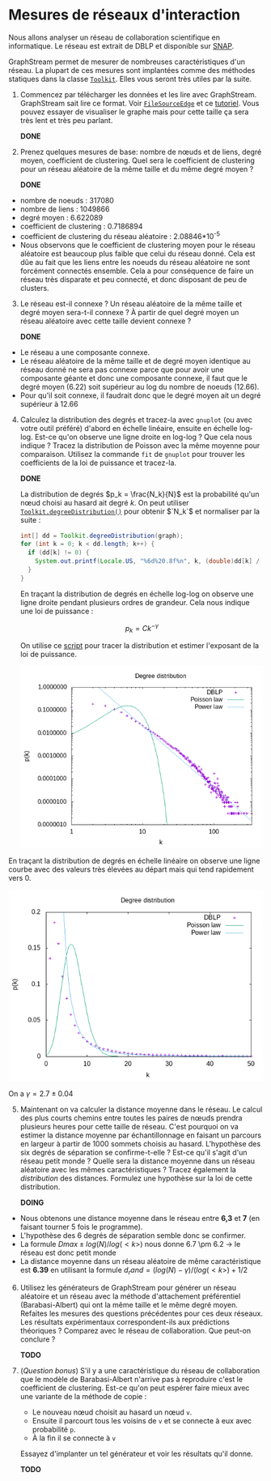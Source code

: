 # Mesures de réseaux d'interaction

Nous allons analyser un réseau de collaboration scientifique en informatique. Le réseau est extrait de DBLP et disponible sur [SNAP](https://snap.stanford.edu/data/com-DBLP.html).

GraphStream permet de mesurer de nombreuses caractéristiques d'un réseau. La plupart de ces mesures sont implantées comme des méthodes statiques dans la classe [`Toolkit`](https://data.graphstream-project.org/api/gs-algo/current/org/graphstream/algorithm/Toolkit.html). Elles vous seront très utiles par la suite.

1. Commencez par télécharger les données et les lire avec GraphStream. GraphStream sait lire ce format. Voir [`FileSourceEdge`](https://data.graphstream-project.org/api/gs-core/current/org/graphstream/stream/file/FileSourceEdge.html) et ce [tutoriel](http://graphstream-project.org/doc/Tutorials/Reading-files-using-FileSource/). Vous pouvez essayer de visualiser le graphe mais pour cette taille ça sera très lent et très peu parlant.

    **DONE**

2. Prenez quelques mesures de base: nombre de nœuds et de liens, degré moyen, coefficient de clustering. Quel sera le coefficient de clustering pour un réseau aléatoire de la même taille et du même degré moyen ?

    **DONE**
- nombre de noeuds : 317080
- nombre de liens : 1049866
- degré moyen : 6.622089
- coefficient de clustering : 0.7186894
- coefficient de clustering du réseau aléatoire : 2.08846*10<sup>-5</sup>
- Nous observons que le coefficient de clustering moyen pour le réseau aléatoire est beaucoup plus faible que celui du réseau donné. Cela est dûe au fait que les liens entre les noeuds du réseau aléatoire ne sont forcément connectés ensemble. Cela a pour conséquence de faire un réseau très disparate et peu connecté, et donc disposant de peu de clusters.


3. Le réseau est-il connexe ? Un réseau aléatoire de la même taille et degré moyen sera-t-il connexe ? À partir de quel degré moyen un réseau aléatoire avec cette taille devient connexe ?

    **DONE**

- Le réseau a une composante connexe.
- Le réseau aléatoire de la même taille et de degré moyen identique au réseau donné ne sera pas connexe parce que pour avoir une composante géante et donc une composante connexe, il faut que le degré moyen (6.22) soit supérieur au log du nombre de noeuds (12.66).
- Pour qu'il soit connexe, il faudrait donc que le degré moyen ait un degré supérieur à 12.66

4. Calculez la distribution des degrés et tracez-la avec `gnuplot` (ou avec votre outil préféré) d'abord en échelle linéaire, ensuite en échelle log-log. Est-ce qu'on observe une ligne droite en log-log ? Que cela nous indique ? Tracez la distribution de Poisson avec la même moyenne pour comparaison. Utilisez la commande `fit` de `gnuplot` pour trouver les coefficients de la loi de puissance et tracez-la.

    **DONE**

    La distribution de degrés $`p_k = \frac{N_k}{N}`$ est la probabilité qu'un nœud choisi au hasard ait degré $`k`$. On peut utiliser [`Toolkit.degreeDistribution()`](https://data.graphstream-project.org/api/gs-algo/current/org/graphstream/algorithm/Toolkit.html#degreeDistribution(org.graphstream.graph.Graph)) pour obtenir $`N_k`$ et normaliser par la suite :

    ```java
    int[] dd = Toolkit.degreeDistribution(graph);
    for (int k = 0; k < dd.length; k++) {
      if (dd[k] != 0) {
        System.out.printf(Locale.US, "%6d%20.8f%n", k, (double)dd[k] / graph.getNodeCount());
      }
    }
    ```

    En traçant la distribution de degrés en échelle log-log on observe une ligne droite pendant plusieurs ordres de grandeur. Cela nous indique une loi de puissance :

    ```math
    p_k = C k^{-\gamma}
    ```

    On utilise ce [script](/gnuplot/plot_dd.gnu) pour tracer la distribution et estimer l'exposant de la loi de puissance.

    ![distribution des degrés log-log](/gnuplot/dd_dblp.png)

En traçant la distribution de degrés en échelle linéaire on observe une ligne courbe avec des valeurs très élevées au départ mais qui tend rapidement vers 0.

   ![distribution des degrés linéaire](/gnuplot/dd_dblp_lineaire.png)

   On a $`\gamma = 2.7 \pm 0.04`$

5. Maintenant on va calculer la distance moyenne dans le réseau. Le calcul des plus courts chemins entre toutes les paires de nœuds prendra plusieurs heures pour cette taille de réseau. C'est pourquoi on va estimer la distance moyenne par échantillonnage en faisant un parcours en largeur à partir de 1000 sommets choisis au hasard. L'hypothèse des six degrés de séparation se confirme-t-elle ? Est-ce qu'il s'agit d'un réseau petit monde ? Quelle sera la distance moyenne dans un réseau aléatoire avec les mêmes caractéristiques ? Tracez également la *distribution* des distances. Formulez une hypothèse sur la loi de cette distribution.

    **DOING**

- Nous obtenons une distance moyenne dans le réseau entre **6,3** et **7** (en faisant tourner 5 fois le programme).
- L'hypothèse des 6 degrés de séparation semble donc se confirmer.
- La formule $`Dmax \pm log(N)/log(<k>)`$ nous donne 6.7 \pm 6.2 -> le réseau est donc petit monde
- La distance moyenne dans un réseau aléatoire de même caractéristique est **6.39** en utilisant la formule $`d_rand = (log(N) - \gamma)/(log(<k>) + 1/2`$

6. Utilisez les générateurs de GraphStream pour générer un réseau aléatoire et un réseau avec la méthode d'attachement préférentiel (Barabasi-Albert) qui ont la même taille et le même degré moyen. Refaites les mesures des questions précédentes pour ces deux réseaux. Les résultats expérimentaux correspondent-ils aux prédictions théoriques ? Comparez avec le réseau de collaboration. Que peut-on conclure ?

    **TODO**

7. (*Question bonus*) S'il y a une caractéristique du réseau de collaboration que le modèle de Barabasi-Albert n'arrive pas à reproduire c'est le coefficient de clustering. Est-ce qu'on peut espérer faire mieux avec une variante de la méthode de copie :

    * Le nouveau nœud choisit au hasard un nœud `v`.
    * Ensuite il parcourt tous les voisins de `v` et se connecte à eux avec probabilité `p`.
    * À la fin il se connecte à `v`

    Essayez d'implanter un tel générateur et voir les résultats qu'il donne.

    **TODO**
